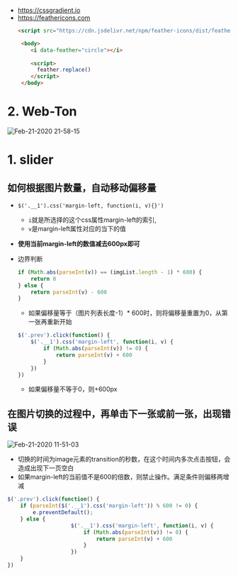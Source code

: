 


- https://cssgradient.io
- https://feathericons.com
  ```html
  <script src="https://cdn.jsdelivr.net/npm/feather-icons/dist/feather.min.js"></script>

   <body>
      <i data-feather="circle"></i>
     
      <script>
        feather.replace()
      </script>
   </body>
  ```

# 2. Web-Ton
![Feb-21-2020 21-58-15](https://user-images.githubusercontent.com/26485327/75040298-5fd90400-54f5-11ea-9b2d-400ed6efa1f7.gif)




# 1. slider
## 如何根据图片数量，自动移动偏移量
- `$('.__1').css('margin-left, function(i, v){}')`
  - `i`就是所选择的这个css属性margin-left的索引,
  - `v`是margin-left属性对应的当下的值
- **使用当前margin-left的数值减去600px即可**
- 边界判断
  ```javascript
  if (Math.abs(parseInt(v)) == (imgList.length - 1) * 600) {
      return 0
  } else {
      return parseInt(v) - 600
  }
  ```
  - 如果偏移量等于（图片列表长度-1）* 600时，则将偏移量重置为0，从第一张再重新开始
  
  ```javascript
  $('.prev').click(function() {
      $('.__1').css('margin-left', function(i, v) {
          if (Math.abs(parseInt(v)) != 0) {
              return parseInt(v) + 600
          }
      })
  })
  ```
  - 如果偏移量不等于0，则+600px
  
## 在图片切换的过程中，再单击下一张或前一张，出现错误

![Feb-21-2020 11-51-03](https://user-images.githubusercontent.com/26485327/75002771-828cfd80-54a0-11ea-963e-a2020b4d84c7.gif)

- 切换的时间为image元素的transition的秒数，在这个时间内多次点击按钮，会造成出现下一页空白
- 如果margin-left的当前值不是600的倍数，则禁止操作。满足条件则偏移两增减
```javascript
$('.prev').click(function() {
    if (parseInt($('.__1').css('margin-left')) % 600 != 0) {
        e.preventDefault();
    } else {
                    $('.__1').css('margin-left', function(i, v) {
                        if (Math.abs(parseInt(v)) != 0) {
                            return parseInt(v) + 600
                        }
                    })
    }
})
```
  
  
  
  
  
  
  
  
  
  
  
  
  
  
  
  
  
  
  
  
  
  
  
  
  
  
